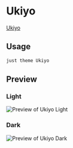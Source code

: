 # Ukiyo

[Ukiyo](#)

## Usage

```bash
just theme Ukiyo
```

## Preview

### Light

![Preview of Ukiyo Light](preview-light.png)

### Dark

![Preview of Ukiyo Dark](preview-dark.png)
